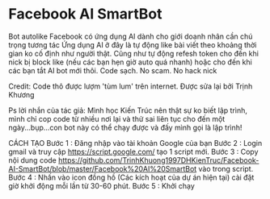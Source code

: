 # Facebook AI SmartBot
Bot autolike Facebook có ứng dụng AI dành cho giới doanh nhân cần chú trọng tương tác
Ứng dụng AI ở đây là tự động like bài viết theo khoảng thời gian ko cố định như người thật. Cũng như tự động refesh token cho đến khi nick bị block like (nếu các bạn hẹn giờ auto quá nhanh) hoặc cho đến khi các bạn tắt AI bot mới thôi.
Code sạch. No scam. No hack nick

Credit:
Code thô được lượm 'tùm lum' trên internet. Được sửa lại bởi Trịnh Khương

Ps lời nhắn của tác giả:
Mình học Kiến Trúc nên thật sự ko biết lập trình, mình chỉ cop code từ nhiều nơi lại và thử sai liên tục cho đến một ngày...bụp...con bot này có thể chạy được và đấy mình gọi là lập trình!

CÁCH TẠO
Bước 1 : Đăng nhập vào tài khoản Google của bạn
Bước 2 : Login gmail và truy cập https://script.google.com/ tạo 1 script mới.
Bước 3 : Copy nội dung code https://github.com/TrinhKhuong1997DHKienTruc/Facebook-AI-SmartBot/blob/master/Facebook%20AI%20SmartBot
vào trong script.
Bước 4 : Nhấn vào icon đồng hồ (Các kích hoạt của dự án hiện tại) cài đặt giờ khởi động mỗi lần từ 30-60 phút.
Bước 5 : Khởi chạy
